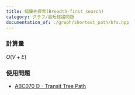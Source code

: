 ```yaml
---
title: 幅優先探索(Breadth-first search)
category: グラフ/最短経路問題
documentation_of: ./graph/shortest_path/bfs.hpp
---
```


### 計算量
$O(V+E)$

### 使用問題
- [ABC070 D - Transit Tree Path](https://atcoder.jp/contests/abc070/tasks/abc070_d)